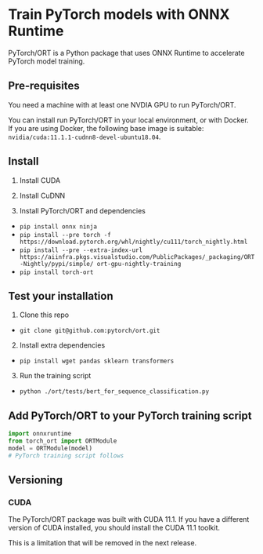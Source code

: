 # Train PyTorch models with ONNX Runtime

PyTorch/ORT is a Python package that uses ONNX Runtime to accelerate PyTorch model training.

## Pre-requisites

You need a machine with at least one NVDIA GPU to run PyTorch/ORT.

You can install run PyTorch/ORT in your local environment, or with Docker. If you are using Docker, the following base image is suitable: `nvidia/cuda:11.1.1-cudnn8-devel-ubuntu18.04`.

## Install

1. Install CUDA

2. Install CuDNN

3. Install PyTorch/ORT and dependencies

- `pip install onnx ninja`
- `pip install --pre torch -f https://download.pytorch.org/whl/nightly/cu111/torch_nightly.html`
- `pip install --pre --extra-index-url https://aiinfra.pkgs.visualstudio.com/PublicPackages/_packaging/ORT-Nightly/pypi/simple/ ort-gpu-nightly-training`
- `pip install torch-ort`
 
## Test your installation

1. Clone this repo

- `git clone git@github.com:pytorch/ort.git`

2. Install extra dependencies

- `pip install wget pandas sklearn transformers`

3. Run the training script

- `python ./ort/tests/bert_for_sequence_classification.py`

## Add PyTorch/ORT to your PyTorch training script

```python
import onnxruntime
from torch_ort import ORTModule
model = ORTModule(model)
# PyTorch training script follows
```

## Versioning

### CUDA

The PyTorch/ORT package was built with CUDA 11.1. If you have a different version of CUDA installed, you should install the CUDA 11.1 toolkit.

This is a limitation that will be removed in the next release.